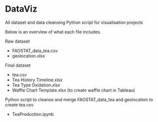# DataViz
All dataset and data cleansing Python script for visualisation projects

Below is an overview of what each file includes. 

Raw dataset 
- FAOSTAT_data_tea.csv
- geolocation.xlsx

Final dataset
- tea.csv
- Tea History Timeline.xlsx
- Tea Type Oxidation.xlsx
- Waffle Chart Template.xlsx (to create waffle chart in Tableau)

Python script to cleanse and merge FAOSTAT_data_tea and geolocation to create tea.csv
- TeaProduction.ipynb


